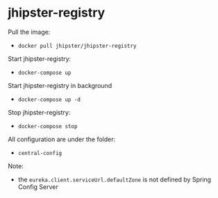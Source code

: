 # jhipster-registry

Pull the image:
- `docker pull jhipster/jhipster-registry`

Start jhipster-registry:
- `docker-compose up`

Start jhipster-registry in background
- `docker-compose up -d`

Stop jhipster-registry:
- `docker-compose stop`

All configuration are under the folder:
- `central-config`

Note:
- the `eureka.client.serviceUrl.defaultZone` is not defined by Spring Config Server
